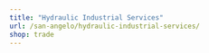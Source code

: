 ```yaml
---
title: "Hydraulic Industrial Services"
url: /san-angelo/hydraulic-industrial-services/
shop: trade
---
```

